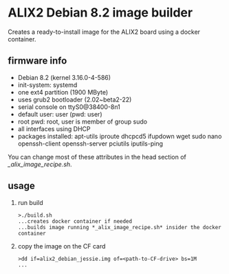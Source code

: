 # ALIX2 Debian 8.2 image builder

Creates a ready-to-install image for the ALIX2 board using a docker container.

## firmware info

- Debian 8.2 (kernel 3.16.0-4-586)
- init-system: systemd
- one ext4 partition (1900 MByte)
- uses grub2 bootloader (2.02~beta2-22)
- serial console on ttyS0@38400-8n1
- default user: user (pwd: user)
- root pwd: root, user is member of group sudo
- all interfaces using DHCP
- packages installed: apt-utils iproute dhcpcd5 ifupdown wget sudo nano openssh-client openssh-server pciutils iputils-ping

You can change most of these attributes in the head section of *_alix_image_recipe.sh*.

## usage

1. run build
   ```
   >./build.sh
   ...creates docker container if needed
   ...builds image running *_alix_image_recipe.sh* insider the docker container
   ```

2. copy the image on the CF card
   ```
   >dd if=alix2_debian_jessie.img of=<path-to-CF-drive> bs=1M
   ...
   ```

